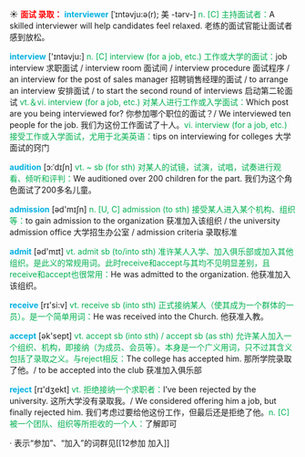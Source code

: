 ☀ <font color="red">**面试 录取：**</font>
<font color="sky blue">**interviewer**</font> [ˈɪntəvju:ə(r); 美 -tərv-]
<font color="#00b050">n. [C] 主持面试者：</font>A skilled interviewer will help candidates feel relaxed. 老练的面试官能让面试者感到放松。

<font color="sky blue">**interview**</font> ['ɪntəvju:] 
<font color="#00b050">n. [C] interview (for a job, etc.) 工作或大学的面试：</font>job interview 求职面试 / interview room 面试间 / interview procedure 面试程序 / an interview for the post of sales manager 招聘销售经理的面试 / to arrange an interview 安排面试 / to start the second round of interviews 启动第二轮面试 <font color="#00b050">vt.＆vi. interview (for a job, etc.) 对某人进行工作或入学面试：</font>Which post are you being interviewed for? 你参加哪个职位的面试？/ We interviewed ten people for the job. 我们为这份工作面试了十人。<font color="#00b050">vi. interview (for a job, etc.) 接受工作或入学面试，尤用于北美英语：</font>tips on interviewing for colleges 大学面试的窍门
       
<font color="sky blue">**audition**</font> [ɔ:ˈdɪʃn]
<font color="#00b050">vt. ~ sb (for sth) 对某人的试镜，试演，试唱，试奏进行观看、倾听和评判：</font>We auditioned over 200 children for the part. 我们为这个角色面试了200多名儿童。

<font color="sky blue">**admission**</font> [əd'mɪʃn] 
<font color="#00b050">n. [U, C] admission (to sth) 接受某人进入某个机构、组织等：</font>to gain admission to the organization 获准加入该组织 / the university admission office 大学招生办公室 / admission criteria 录取标准

<font color="sky blue">**admit**</font> [əd'mɪt] 
<font color="#00b050">vt. admit sb (to/into sth) 准许某人入学、加入俱乐部或加入其他组织。是此义的常规用词。此时receive和accept与其均不见明显差别，且receive和accept也很常用：</font>He was admitted to the organization. 他获准加入该组织。

<font color="sky blue">**receive**</font> [rɪ'si:v] 
<font color="#00b050">vt. receive sb (into sth) 正式接纳某人（使其成为一个群体的一员）。是一个简单用词：</font>He was received into the Church. 他获准入教。

<font color="sky blue">**accept**</font> [ək'sept] 
<font color="#00b050">vt. accept sb (into sth) / accept sb (as sth) 允许某人加入一个组织、机构，即接纳（为成员、会员等）。本身是一个广义用词，只不过其含义包括了录取之义。与reject相反：</font>The college has accepted him. 那所学院录取了他。/ to be accepted into the club 获准加入俱乐部

<font color="sky blue">**reject**</font> [rɪ'dӡekt] 
<font color="#00b050">vt. 拒绝接纳一个求职者：</font>I’ve been rejected by the university. 这所大学没有录取我。/ We considered offering him a job, but finally rejected him. 我们考虑过要给他这份工作，但最后还是拒绝了他。<font color="#00b050">n. [C] 被一个团队、组织等所拒收的一个人：</font>了解即可

· 表示“参加”、“加入”的词群见[[12参加 加入]]

